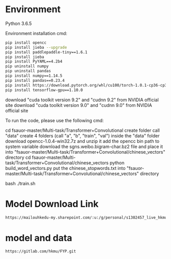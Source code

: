 # Environment
Python 3.6.5

Environment installation cmd:
```bash
pip install opencc
pip install jieba --upgrade
pip install paddlepaddle-tiny==1.6.1
pip install jieba
pip install PyYAML==4.2b4
pip uninstall numpy
pip uninstall pandas
pip install numpy==1.14.5
pip install pandas==0.23.4
pip install https://download.pytorch.org/whl/cu100/torch-1.0.1-cp36-cp36m-win_amd64.whl
pip install tensorflow-gpu==1.10.0
```


download "cuda toolkit version 9.2" and "cudnn 9.2" from NVIDIA official site
download "cuda toolkit version 9.0" and "cudnn 9.0" from NVIDIA official site

To run the code, please use the following cmd:

cd fsauor-master/Multi-task/Transformer+Convolutional
create folder call "data"
create 4 folders (call "a", "b", "train", "val") inside the "data" folder
download opencc-1.0.4-win32.7z and unzip it
add the opencc bin path to system variable
download the sgns.weibo.bigram-char.bz2 file and place it into "fsauor-master/Multi-task/Transformer+Convolutional/chinese_vectors" directory
cd fsauor-master/Multi-task/Transformer+Convolutional/chinese_vectors
python build_word_vectors.py
put the chinese_stopwords.txt into "fsauor-master/Multi-task/Transformer+Convolutional/chinese_vectors" directory 

bash ./train.sh

# Model Download Link
```bash
https://mailouhkedu-my.sharepoint.com/:u:/g/personal/s1302457_live_hkmu_edu_hk/EYoUn1tv61dEvaoAMfA8f8EBD673MpvmtttlERdFcKZBAw?e=60burc

```


# model and data
```commandline
https://gitlab.com/hkmu/FYP.git
```
